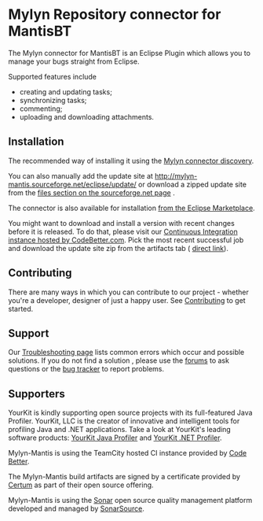 Mylyn Repository connector for MantisBT
===

The Mylyn connector for MantisBT is an Eclipse Plugin which allows you to manage your bugs straight from Eclipse.

Supported features include

* creating and updating tasks;
* synchronizing tasks;
* commenting;
* uploading and downloading attachments. 

Installation
---

The recommended way of installing it using the [Mylyn connector discovery](http://tasktop.com/blog/mylyn/mylyn-connector-discovery-screencast). 

You can also manually add the update site at http://mylyn-mantis.sourceforge.net/eclipse/update/ or download a zipped update site from the [files section on the sourceforge.net page](https://sourceforge.net/projects/mylyn-mantis/files/) .

The connector is also available for installation [from the Eclipse Marketplace](http://marketplace.eclipse.org/content/mylyn-mantis-connector). 
	
You might want to download and install a version with recent changes before it is released. To do that, please visit our [Continuous Integration instance hosted by CodeBetter.com](http://teamcity.codebetter.com/viewType.html?buildTypeId=bt236&tab=buildTypeStatusDivlink). Pick the most recent successful job and download the update site zip from the artifacts tab ( [direct link](http://teamcity.codebetter.com/viewLog.html?buildTypeId=bt236&buildId=lastSuccessful&tab=artifacts)).

Contributing
---

There are many ways in which you can contribute to our project - whether you're a developer, designer of just a happy user. See [Contributing](http://sourceforge.net/apps/mediawiki/mylyn-mantis/index.php?title=Contributing) to get started. 

Support
---

Our [Troubleshooting page](http://sourceforge.net/apps/mediawiki/mylyn-mantis/index.php?title=Troubleshooting) lists common errors which occur and possible solutions. If you do not find a solution , please use the [forums](http://www.mantisbt.org/forums/viewforum.php?f=14) to ask questions or the [bug tracker](http://www.mantisbt.org/bugs/view_all_bug_page.php?project_id=20) to report problems.

Supporters
---

YourKit is kindly supporting open source projects with its full-featured Java Profiler. YourKit, LLC is the creator of innovative and intelligent tools for profiling Java and .NET applications. Take a look at YourKit's leading software products: [YourKit Java Profiler](http://www.yourkit.com/java/profiler/index.jsp) and [YourKit .NET Profiler](http://www.yourkit.com/.net/profiler/index.jsp).

Mylyn-Mantis is using the TeamCity hosted CI instance provided by [Code Better](http://www.codebetter.com/).

The Mylyn-Mantis build artifacts are signed by a certificate provided by [Certum](https://www.certum.eu/certum/cert,offer_java_code_signing.xm) as part of their open source offering.

Mylyn-Mantis is using the [Sonar](http://sonar.codehaus.org/) open source quality management platform developed and managed by [SonarSource](http://www.sonarsource.org/).  
